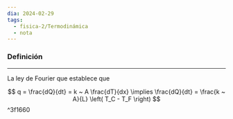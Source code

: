 ```yaml
---
dia: 2024-02-29
tags:
  - fisica-2/Termodinámica
  - nota
---
```

### Definición
---
La ley de Fourier que establece que 

$$ q = \frac{dQ}{dt} = k ~ A \frac{dT}{dx} \implies \frac{dQ}{dt} = \frac{k ~ A}{L} \left( T_C - T_F \right) $$ ^3f1660